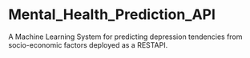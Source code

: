 # Mental_Health_Prediction_API
A Machine Learning System for predicting depression tendencies from socio-economic factors deployed as a RESTAPI. 
